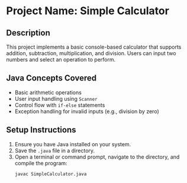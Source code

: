 # Project Name: Simple Calculator

## Description
This project implements a basic console-based calculator that supports addition, subtraction, multiplication, and division. Users can input two numbers and select an operation to perform.

## Java Concepts Covered
- Basic arithmetic operations
- User input handling using `Scanner`
- Control flow with `if-else` statements
- Exception handling for invalid inputs (e.g., division by zero)

## Setup Instructions
1. Ensure you have Java installed on your system.
2. Save the `.java` file in a directory.
3. Open a terminal or command prompt, navigate to the directory, and compile the program:
   ```bash
   javac SimpleCalculator.java